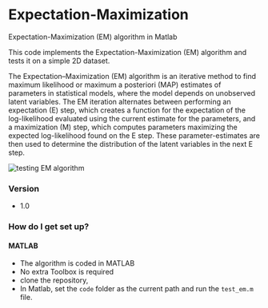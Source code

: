 # Expectation-Maximization
Expectation-Maximization (EM) algorithm in Matlab

This code implements the Expectation-Maximization (EM) algorithm and tests it on a simple 2D dataset.

The Expectation–Maximization (EM) algorithm is an iterative method to find maximum likelihood or maximum a posteriori (MAP) estimates of parameters in statistical models, where the model depends on unobserved latent variables. The EM iteration alternates between performing an expectation (E) step, which creates a function for the expectation of the log-likelihood evaluated using the current estimate for the parameters, and a maximization (M) step, which computes parameters maximizing the expected log-likelihood found on the E step. These parameter-estimates are then used to determine the distribution of the latent variables in the next E step.

![testing EM algorithm](https://github.com/rezaahmadzadeh/Expectation-Maximization/blob/master/result/EM_result.png?raw=true "EM")


### Version ###
*  1.0

### How do I get set up? ###

#### MATLAB ####
* The algorithm is coded in MATLAB
* No extra Toolbox is required
* clone the repository, 
* In Matlab, set the `code` folder as the current path and run the `test_em.m` file.

